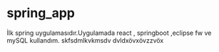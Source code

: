 # spring_app
İlk spring uygulamasıdır.Uygulamada react , springboot ,eclipse fw ve mySQL kullandım.
skfsdmlkvkmsdv
dvldxövxövzzvöx